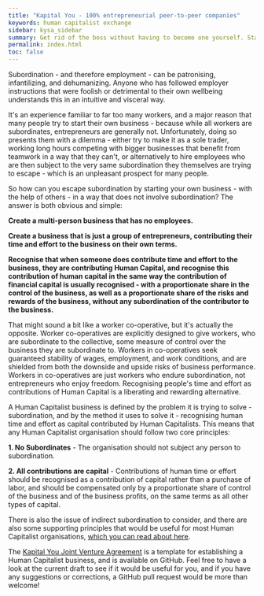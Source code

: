 ```yaml
---
title: "Kapital You - 100% entrepreneurial peer-to-peer companies"
keywords: human capitalist exchange
sidebar: kysa_sidebar
summary: Get rid of the boss without having to become one yourself. Start a multi-person company where everyone involved is an entrepreneur and nobody has to be an employee.
permalink: index.html
toc: false
---
```

Subordination - and therefore employment - can be patronising, infantilizing, and dehumanizing. Anyone who has followed employer instructions that were foolish or detrimental to their own wellbeing understands this in an intuitive and visceral way. 

It's an experience familiar to far too many workers, and a major reason that many people try to start their own business - because while all workers are subordinates, entrepreneurs are generally not. Unfortunately, doing so presents them with a dilemma - either try to make it as a sole trader, working long hours competing with bigger businesses that benefit from teamwork in a way that they can't, or alternatively to hire employees who are then subject to the very same subordination they themselves are trying to escape - which is an unpleasant prospect for many people.

So how can you escape subordination by starting your own business - with the help of others - in a way that does not involve subordination? The answer is both obvious and simple: 

**Create a multi-person business that has no employees.**

**Create a business that is just a group of entrepreneurs, contributing their time and effort to the business on their own terms.**

**Recognise that when someone does contribute time and effort to the business, they are contributing Human Capital, and recognise this contribution of human capital in the same way the contribution of financial capital is usually recognised - with a proportionate share in the control of the business, as well as a proportionate share of the risks and rewards of the business, without any subordination of the contributor to the business.**

That might sound a bit like a worker co-operative, but it's actually the opposite. Worker co-operatives are explicitly designed to give workers, who are subordinate to the collective, some measure of control over the business they are subordinate to. Workers in co-operatives seek guaranteed stability of wages, employment, and work conditions, and are shielded from both the downside and upside risks of business performance. Workers in co-operatives are just workers who endure subordination, not entrepreneurs who enjoy freedom. Recognising people's time and effort as contributions of Human Capital is a liberating and rewarding alternative.

A Human Capitalist business is defined by the problem it is trying to solve - subordination, and by the method it uses to solve it - recognising human time and effort as capital contributed by Human Capitalists. This means that any Human Capitalist organisation should follow two core principles:

**1. No Subordinates** - The organisation should not subject any person to subordination.

**2. All contributions are capital** - Contributions of human time or effort should be recognised as a contribution of capital rather than a purchase of labor, and should be compensated only by a proportionate share of control of the business and of the business profits, on the same terms as all other types of capital. 

There is also the issue of indirect subordination to consider, and there are also some supporting principles that would be useful for most Human Capitalist organisations, [which you can read about here](/principles.html).

The [Kapital You Joint Venture Agreement](/agreement.html) is a template for establishing a Human Capitalist business, and is available on GitHub. Feel free to have a look at the current draft to see if it would be useful for you, and if you have any suggestions or corrections, a GitHub pull request would be more than welcome!
<!--
[Human Capitalist Exchange](http://discourse.humancapitalist.exchange) is a discusson website to help would-be Human Capitalists meet and collaborate on starting Human Capitalist businesses, and to provide ready-made business structures and software tools to support those businesses. The site is only just getting started, however if you think that you can see yourself as a future Human Capitalist and would like to connect with other Human Capitalists to discuss business opportunities, you can [sign up here](http://discourse.humancapitalist.exchange).
-->

